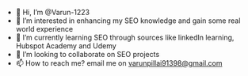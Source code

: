 - 👋 Hi, I’m @Varun-1223
- 👀 I’m interested in enhancing my SEO knowledge and gain some real world experience
- 🌱 I’m currently learning SEO through sources like linkedIn learning, Hubspot Academy and Udemy 
- 💞️ I’m looking to collaborate on SEO projects
- 📫 How to reach me? email me on varunpillai91398@gmail.com



<!---
Varun-1223/Varun-1223 is a ✨ special ✨ repository because its `README.md` (this file) appears on your GitHub profile.
You can click the Preview link to take a look at your changes.
--->
